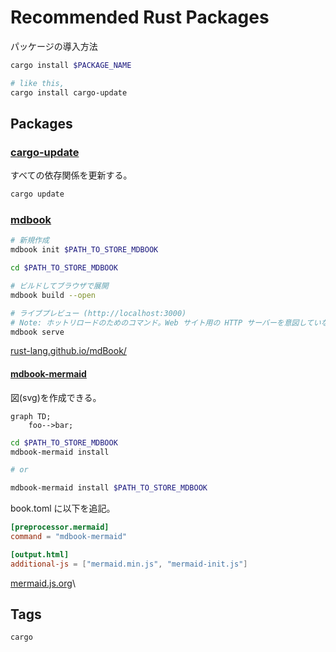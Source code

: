 # Recommended Rust Packages

パッケージの導入方法

```sh
cargo install $PACKAGE_NAME

# like this,
cargo install cargo-update
```

## Packages

### [cargo-update](https://crates.io/crates/cargo-update)

すべての依存関係を更新する。

```sh
cargo update
```

### [mdbook](https://crates.io/crates/mdbook)

```sh
# 新規作成
mdbook init $PATH_TO_STORE_MDBOOK

cd $PATH_TO_STORE_MDBOOK

# ビルドしてブラウザで展開
mdbook build --open

# ライブプレビュー (http://localhost:3000)
# Note: ホットリロードのためのコマンド。Web サイト用の HTTP サーバーを意図していない。
mdbook serve
```

[rust-lang.github.io/mdBook/](https://rust-lang.github.io/mdBook/)

#### [mdbook-mermaid](https://crates.io/crates/mdbook-mermaid)

図(svg)を作成できる。

```mermaid
graph TD;
    foo-->bar;
```

```sh
cd $PATH_TO_STORE_MDBOOK
mdbook-mermaid install

# or

mdbook-mermaid install $PATH_TO_STORE_MDBOOK
```

book.toml に以下を追記。

```toml
[preprocessor.mermaid]
command = "mdbook-mermaid"

[output.html]
additional-js = ["mermaid.min.js", "mermaid-init.js"]
```

[mermaid.js.org](https://mermaid.js.org/)\

## Tags

`cargo`

